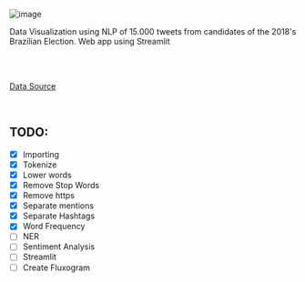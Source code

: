 ![image](https://user-images.githubusercontent.com/53838883/109822532-ce2ac900-7c15-11eb-8ec6-9e02116a6127.png)


Data Visualization using NLP of 15.000 tweets from candidates of the 2018's Brazilian Election. Web app using Streamlit

<br><br>

[Data Source](https://github.com/RodrigoMenegat/o-que-15-mil-tweets-revelam-sobre-seu-candidato)


<br>

## TODO:

- [x] Importing
- [x] Tokenize
- [x] Lower words
- [x] Remove Stop Words
- [x] Remove https
- [x] Separate mentions
- [x] Separate Hashtags
- [x] Word Frequency
- [ ] NER
- [ ] Sentiment Analysis
- [ ] Streamlit
- [ ] Create Fluxogram
